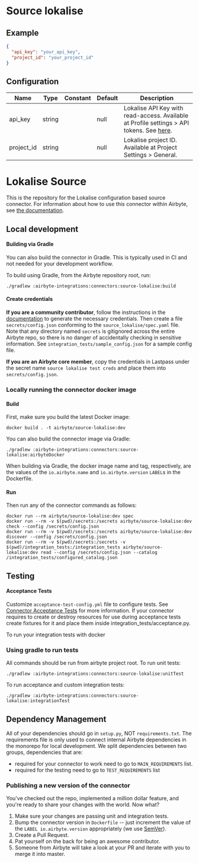 # Source lokalise

## Example
```json
{
  "api_key": "your_api_key",
  "project_id": "your_project_id"
}
```

## Configuration
| Name | Type | Constant | Default | Description |
| --- | --- | --- | --- | --- |
|api_key |string||null|Lokalise API Key with read-access. Available at Profile settings > API tokens. See <a href="https://docs.lokalise.com/en/articles/1929556-api-tokens">here</a>.|
|project_id |string||null|Lokalise project ID. Available at Project Settings > General.|

# Lokalise Source

This is the repository for the Lokalise configuration based source connector.
For information about how to use this connector within Airbyte, see [the documentation](https://docs.airbyte.io/integrations/sources/lokalise).

## Local development

#### Building via Gradle
You can also build the connector in Gradle. This is typically used in CI and not needed for your development workflow.

To build using Gradle, from the Airbyte repository root, run:
```
./gradlew :airbyte-integrations:connectors:source-lokalise:build
```

#### Create credentials
**If you are a community contributor**, follow the instructions in the [documentation](https://docs.airbyte.io/integrations/sources/lokalise)
to generate the necessary credentials. Then create a file `secrets/config.json` conforming to the `source_lokalise/spec.yaml` file.
Note that any directory named `secrets` is gitignored across the entire Airbyte repo, so there is no danger of accidentally checking in sensitive information.
See `integration_tests/sample_config.json` for a sample config file.

**If you are an Airbyte core member**, copy the credentials in Lastpass under the secret name `source lokalise test creds`
and place them into `secrets/config.json`.

### Locally running the connector docker image

#### Build
First, make sure you build the latest Docker image:
```
docker build . -t airbyte/source-lokalise:dev
```

You can also build the connector image via Gradle:
```
./gradlew :airbyte-integrations:connectors:source-lokalise:airbyteDocker
```
When building via Gradle, the docker image name and tag, respectively, are the values of the `io.airbyte.name` and `io.airbyte.version` `LABEL`s in
the Dockerfile.

#### Run
Then run any of the connector commands as follows:
```
docker run --rm airbyte/source-lokalise:dev spec
docker run --rm -v $(pwd)/secrets:/secrets airbyte/source-lokalise:dev check --config /secrets/config.json
docker run --rm -v $(pwd)/secrets:/secrets airbyte/source-lokalise:dev discover --config /secrets/config.json
docker run --rm -v $(pwd)/secrets:/secrets -v $(pwd)/integration_tests:/integration_tests airbyte/source-lokalise:dev read --config /secrets/config.json --catalog /integration_tests/configured_catalog.json
```
## Testing

#### Acceptance Tests
Customize `acceptance-test-config.yml` file to configure tests. See [Connector Acceptance Tests](https://docs.airbyte.io/connector-development/testing-connectors/connector-acceptance-tests-reference) for more information.
If your connector requires to create or destroy resources for use during acceptance tests create fixtures for it and place them inside integration_tests/acceptance.py.

To run your integration tests with docker

### Using gradle to run tests
All commands should be run from airbyte project root.
To run unit tests:
```
./gradlew :airbyte-integrations:connectors:source-lokalise:unitTest
```
To run acceptance and custom integration tests:
```
./gradlew :airbyte-integrations:connectors:source-lokalise:integrationTest
```

## Dependency Management
All of your dependencies should go in `setup.py`, NOT `requirements.txt`. The requirements file is only used to connect internal Airbyte dependencies in the monorepo for local development.
We split dependencies between two groups, dependencies that are:
* required for your connector to work need to go to `MAIN_REQUIREMENTS` list.
* required for the testing need to go to `TEST_REQUIREMENTS` list

### Publishing a new version of the connector
You've checked out the repo, implemented a million dollar feature, and you're ready to share your changes with the world. Now what?
1. Make sure your changes are passing unit and integration tests.
1. Bump the connector version in `Dockerfile` -- just increment the value of the `LABEL io.airbyte.version` appropriately (we use [SemVer](https://semver.org/)).
1. Create a Pull Request.
1. Pat yourself on the back for being an awesome contributor.
1. Someone from Airbyte will take a look at your PR and iterate with you to merge it into master.
